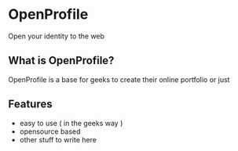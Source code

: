# OpenProfile

Open your identity to the web

## What is OpenProfile?

OpenProfile is a base for geeks to create their online portfolio or
just 

## Features

 * easy to use ( in the geeks way )
 * opensource based
 * other stuff to write here